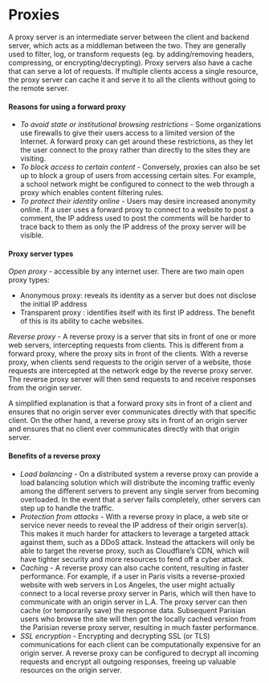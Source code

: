# Proxies

A proxy server is an intermediate server between the client and backend server, which acts as a middleman between the two. They are generally used to filter, log, or transform requests (eg. by adding/removing headers, compressing, or encrypting/decrypting). Proxy servers also have a cache that can serve a lot of requests. If multiple clients access a single resource, the proxy server can cache it and serve it to all the clients without going to the remote server.

#### Reasons for using a forward proxy

* _To avoid state or institutional browsing restrictions_ - Some organizations use firewalls to give their users access to a limited version of the Internet. A forward proxy can get around these restrictions, as they let the user connect to the proxy rather than directly to the sites they are visiting.
* _To block access to certain content_ - Conversely, proxies can also be set up to block a group of users from accessing certain sites. For example, a school network might be configured to connect to the web through a proxy which enables content filtering rules.
* _To protect their identity online_ - Users may desire increased anonymity online. If a user uses a forward proxy to connect to a website to post a comment, the IP address used to post the comments will be harder to trace back to them as only the IP address of the proxy server will be visible.

#### Proxy server types

_Open proxy_ - accessible by any internet user. There are two main open proxy types:

* Anonymous proxy: reveals its identity as a server but does not disclose the initial IP address
* Transparent proxy : identifies itself with its first IP address. The benefit of this is its ability to cache websites.

_Reverse proxy_ - A reverse proxy is a server that sits in front of one or more web servers, intercepting requests from clients. This is different from a forward proxy, where the proxy sits in front of the clients. With a reverse proxy, when clients send requests to the origin server of a website, those requests are intercepted at the network edge by the reverse proxy server. The reverse proxy server will then send requests to and receive responses from the origin server.

A simplified explanation is that a forward proxy sits in front of a client and ensures that no origin server ever communicates directly with that specific client. On the other hand, a reverse proxy sits in front of an origin server and ensures that no client ever communicates directly with that origin server.

#### Benefits of a reverse proxy

* _Load balancing_ - On a distributed system a reverse proxy can provide a load balancing solution which will distribute the incoming traffic evenly among the different servers to prevent any single server from becoming overloaded. In the event that a server fails completely, other servers can step up to handle the traffic.
* _Protection from attacks_ - With a reverse proxy in place, a web site or service never needs to reveal the IP address of their origin server(s). This makes it much harder for attackers to leverage a targeted attack against them, such as a DDoS attack. Instead the attackers will only be able to target the reverse proxy, such as Cloudflare’s CDN, which will have tighter security and more resources to fend off a cyber attack.
* _Caching_ - A reverse proxy can also cache content, resulting in faster performance. For example, if a user in Paris visits a reverse-proxied website with web servers in Los Angeles, the user might actually connect to a local reverse proxy server in Paris, which will then have to communicate with an origin server in L.A. The proxy server can then cache (or temporarily save) the response data. Subsequent Parisian users who browse the site will then get the locally cached version from the Parisian reverse proxy server, resulting in much faster performance.
* _SSL encryption_ - Encrypting and decrypting SSL (or TLS) communications for each client can be computationally expensive for an origin server. A reverse proxy can be configured to decrypt all incoming requests and encrypt all outgoing responses, freeing up valuable resources on the origin server.
